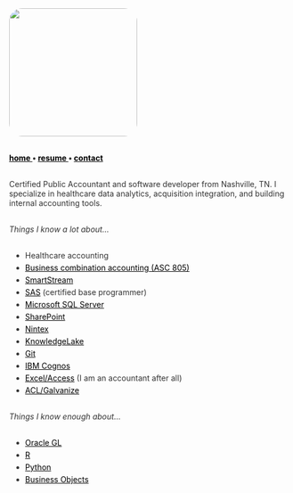 ﻿<title>Jared Monger</title>
<style>
  body          { margin:40px; color:#333; }
  a, a:visited  { color: black; text-decoration:underline}
  code          {background-color: #f8f8f8; padding:5px;}
  li            { margin:5px; }
  p             {margin:30px 0;}
  .img-rounded  {border-radius: 10%;}
</style>

<img class="img-rounded" height="230" src="https://avatars3.githubusercontent.com/u/27711028?v=3&amp;s=460" width="230">

<strong> <a href="{{site.url}}/index">  home </a> •  <a href="{{site.url}}/resume">  resume </a> •  <a href="{{site.url}}/contact">  contact </a></strong>
  <br>

Certified Public Accountant and software developer from Nashville, TN. I specialize in healthcare data analytics, acquisition integration, and building internal accounting tools.

*Things I know a lot about...*

- Healthcare accounting
- [Business combination accounting (ASC 805)](https://www.iasplus.com/en-us/standards/fasb/broad-transactions/asc805)
- [SmartStream](http://www.smartstream.com/)
- [SAS](https://www.sas.com/en_us/home.html) (certified base programmer)
- [Microsoft SQL Server](https://www.microsoft.com/en-us/sql-server/default.aspx)
- [SharePoint](https://products.office.com/en-us/sharepoint/collaboration)
- [Nintex](https://www.nintex.com/)
- [KnowledgeLake](https://www.knowledgelake.com/)
- [Git](https://git-scm.com/)
- [IBM Cognos](https://www.ibm.com/products/cognos-analytics)
- [Excel/Access](https://products.office.com/en-us/excel) (I am an accountant after all)
- [ACL/Galvanize](https://www.wegalvanize.com/)

*Things I know enough about...*
- [Oracle GL](https://www.oracle.com/a/ocom/docs/applications/ebusiness/oracle-general_ledger-data-sheet.pdf)
- [R](https://www.r-project.org/about.html)
- [Python](https://www.python.org/)
- [Business Objects](https://www.sap.com/index.html)
